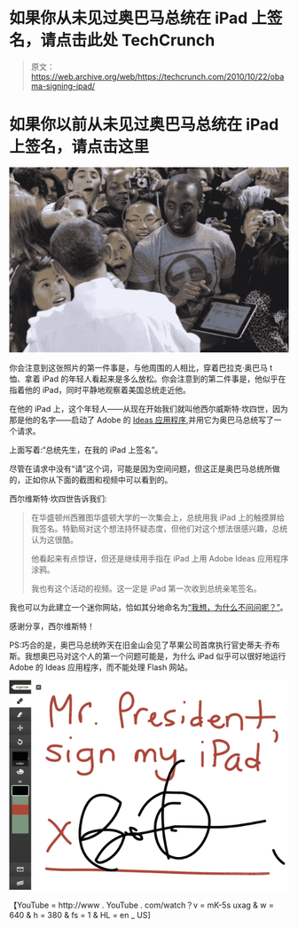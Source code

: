 # 如果你从未见过奥巴马总统在 iPad 上签名，请点击此处 TechCrunch

> 原文：<https://web.archive.org/web/https://techcrunch.com/2010/10/22/obama-signing-ipad/>

# 如果你以前从未见过奥巴马总统在 iPad 上签名，请点击这里

![](img/9fd055f034b8d25de7fe9d3868019148.png)

你会注意到这张照片的第一件事是，与他周围的人相比，穿着巴拉克·奥巴马 t 恤、拿着 iPad 的年轻人看起来是多么放松。你会注意到的第二件事是，他似乎在指着他的 iPad，同时平静地观察着美国总统走近他。

在他的 iPad 上，这个年轻人——从现在开始我们就叫他西尔威斯特·坎四世，因为那是他的名字——启动了 Adobe 的 [Ideas 应用程序](https://web.archive.org/web/20221218010437/http://blogs.adobe.com/designandweb/2010/04/adobe_ideas.html),并用它为奥巴马总统写了一个请求。

上面写着:“总统先生，在我的 iPad 上签名”。

尽管在请求中没有“请”这个词，可能是因为空间问题，但这正是奥巴马总统所做的，正如你从下面的截图和视频中可以看到的。

西尔维斯特·坎四世告诉我们:

> 在华盛顿州西雅图华盛顿大学的一次集会上，总统用我 iPad 上的触摸屏给我签名。特勤局对这个想法持怀疑态度，但他们对这个想法很感兴趣，总统认为这很酷。
> 
> 他看起来有点惊讶，但还是继续用手指在 iPad 上用 Adobe Ideas 应用程序涂鸦。
> 
> 我也有这个活动的视频。这一定是 iPad 第一次收到总统亲笔签名。

我也可以为此建立一个迷你网站，恰如其分地命名为[“我想，为什么不问问呢？”](https://web.archive.org/web/20221218010437/https://sites.google.com/site/obamasigningipad/)。

感谢分享，西尔维斯特！

PS:巧合的是，奥巴马总统昨天在旧金山会见了苹果公司首席执行官史蒂夫·乔布斯。我想奥巴马对这个人的第一个问题可能是，为什么 iPad 似乎可以很好地运行 Adobe 的 Ideas 应用程序，而不能处理 Flash 网站。

![](img/37aadc9969a2621d3bb36f30f9b444f1.png)

【YouTube = http://www . YouTube . com/watch？v = mK-5s uxag & w = 640 & h = 380 & fs = 1 & HL = en _ US]